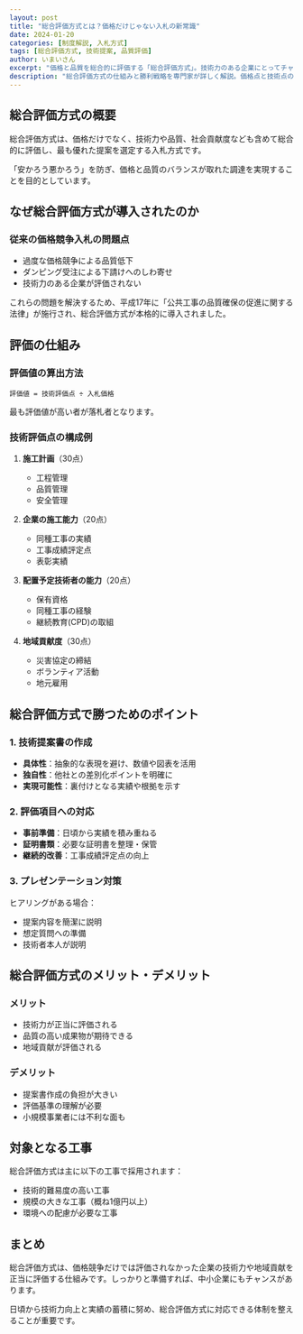 ```yaml
---
layout: post
title: "総合評価方式とは？価格だけじゃない入札の新常識"
date: 2024-01-20
categories: [制度解説, 入札方式]
tags: [総合評価方式, 技術提案, 品質評価]
author: いまいさん
excerpt: "価格と品質を総合的に評価する「総合評価方式」。技術力のある企業にとってチャンスとなるこの方式について、評価項目や対策を詳しく解説します。"
description: "総合評価方式の仕組みと勝利戦略を専門家が詳しく解説。価格点と技術点の配分、評価項目の詳細、高得点を獲得する技術提案書作成のポイントまで、技術力で差別化したい企業のための実践的入札戦略ガイドです。"
---
```


## 総合評価方式の概要

総合評価方式は、価格だけでなく、技術力や品質、社会貢献度なども含めて総合的に評価し、最も優れた提案を選定する入札方式です。

「安かろう悪かろう」を防ぎ、価格と品質のバランスが取れた調達を実現することを目的としています。

## なぜ総合評価方式が導入されたのか

### 従来の価格競争入札の問題点
- 過度な価格競争による品質低下
- ダンピング受注による下請けへのしわ寄せ
- 技術力のある企業が評価されない

これらの問題を解決するため、平成17年に「公共工事の品質確保の促進に関する法律」が施行され、総合評価方式が本格的に導入されました。

## 評価の仕組み

### 評価値の算出方法
```
評価値 = 技術評価点 ÷ 入札価格
```

最も評価値が高い者が落札者となります。

### 技術評価点の構成例
1. **施工計画**（30点）
   - 工程管理
   - 品質管理
   - 安全管理

2. **企業の施工能力**（20点）
   - 同種工事の実績
   - 工事成績評定点
   - 表彰実績

3. **配置予定技術者の能力**（20点）
   - 保有資格
   - 同種工事の経験
   - 継続教育(CPD)の取組

4. **地域貢献度**（30点）
   - 災害協定の締結
   - ボランティア活動
   - 地元雇用

## 総合評価方式で勝つためのポイント

### 1. 技術提案書の作成
- **具体性**：抽象的な表現を避け、数値や図表を活用
- **独自性**：他社との差別化ポイントを明確に
- **実現可能性**：裏付けとなる実績や根拠を示す

### 2. 評価項目への対応
- **事前準備**：日頃から実績を積み重ねる
- **証明書類**：必要な証明書を整理・保管
- **継続的改善**：工事成績評定点の向上

### 3. プレゼンテーション対策
ヒアリングがある場合：
- 提案内容を簡潔に説明
- 想定質問への準備
- 技術者本人が説明

## 総合評価方式のメリット・デメリット

### メリット
- 技術力が正当に評価される
- 品質の高い成果物が期待できる
- 地域貢献が評価される

### デメリット
- 提案書作成の負担が大きい
- 評価基準の理解が必要
- 小規模事業者には不利な面も

## 対象となる工事

総合評価方式は主に以下の工事で採用されます：
- 技術的難易度の高い工事
- 規模の大きな工事（概ね1億円以上）
- 環境への配慮が必要な工事

## まとめ

総合評価方式は、価格競争だけでは評価されなかった企業の技術力や地域貢献を正当に評価する仕組みです。しっかりと準備すれば、中小企業にもチャンスがあります。

日頃から技術力向上と実績の蓄積に努め、総合評価方式に対応できる体制を整えることが重要です。
